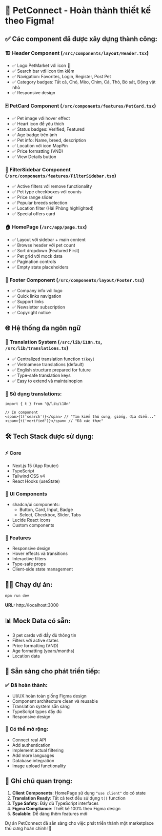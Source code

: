 # 🎉 PetConnect - Hoàn thành thiết kế theo Figma!

## ✅ Các component đã được xây dựng thành công:

### 🏗️ **Header Component** (`/src/components/layout/Header.tsx`)
- ✅ Logo PetMarket với icon 🐾
- ✅ Search bar với icon tìm kiếm
- ✅ Navigation: Favorites, Login, Register, Post Pet
- ✅ Category badges: Tất cả, Chó, Mèo, Chim, Cá, Thỏ, Bò sát, Động vật nhỏ
- ✅ Responsive design

### 🃏 **PetCard Component** (`/src/components/features/PetCard.tsx`)
- ✅ Pet image với hover effect
- ✅ Heart icon để yêu thích
- ✅ Status badges: Verified, Featured
- ✅ Age badge trên ảnh
- ✅ Pet info: Name, breed, description
- ✅ Location với icon MapPin
- ✅ Price formatting (VND)
- ✅ View Details button

### 🔧 **FilterSidebar Component** (`/src/components/features/FilterSidebar.tsx`)
- ✅ Active filters với remove functionality
- ✅ Pet type checkboxes với counts
- ✅ Price range slider
- ✅ Popular breeds selection
- ✅ Location filter (Hải Phòng highlighted)
- ✅ Special offers card

### 🏠 **HomePage** (`/src/app/page.tsx`)
- ✅ Layout với sidebar + main content
- ✅ Browse header với pet count
- ✅ Sort dropdown (Featured First)
- ✅ Pet grid với mock data
- ✅ Pagination controls
- ✅ Empty state placeholders

### 🦶 **Footer Component** (`/src/components/layout/Footer.tsx`)
- ✅ Company info với logo
- ✅ Quick links navigation
- ✅ Support links
- ✅ Newsletter subscription
- ✅ Copyright notice

## 🌐 **Hệ thống đa ngôn ngữ**

### 📝 **Translation System** (`/src/lib/i18n.ts`, `/src/lib/translations.ts`)
- ✅ Centralized translation function `t(key)`
- ✅ Vietnamese translations (default)
- ✅ English structure prepared for future
- ✅ Type-safe translation keys
- ✅ Easy to extend và maintainopion

### 🎯 **Sử dụng translations:**
```tsx
import { t } from "@/lib/i18n"

// In component
<span>{t('search')}</span> // "Tìm kiếm thú cưng, giống, địa điểm..."
<span>{t('verified')}</span> // "Đã xác thực"
```

## 🛠️ **Tech Stack được sử dụng:**

### ⚡ **Core**
- Next.js 15 (App Router)
- TypeScript
- Tailwind CSS v4
- React Hooks (useState)

### 🎨 **UI Components**
- shadcn/ui components:
  - Button, Card, Input, Badge
  - Select, Checkbox, Slider, Tabs
- Lucide React icons
- Custom components

### 📱 **Features**
- Responsive design
- Hover effects và transitions
- Interactive filters
- Type-safe props
- Client-side state management

## 🏃‍♂️ **Chạy dự án:**

```bash
npm run dev
```

**URL:** http://localhost:3000

## 📊 **Mock Data có sẵn:**
- 3 pet cards với đầy đủ thông tin
- Filters với active states
- Price formatting (VND)
- Age formatting (years/months)
- Location data

## 🚀 **Sẵn sàng cho phát triển tiếp:**

### ✅ **Đã hoàn thành:**
- UI/UX hoàn toàn giống Figma design
- Component architecture clean và reusable
- Translation system sẵn sàng
- TypeScript types đầy đủ
- Responsive design

### 🔄 **Có thể mở rộng:**
- Connect real API
- Add authentication
- Implement actual filtering
- Add more languages
- Database integration
- Image upload functionality

## 📝 **Ghi chú quan trọng:**

1. **Client Components**: HomePage sử dụng `"use client"` do có state
2. **Translation Ready**: Tất cả text đều sử dụng `t()` function  
3. **Type Safety**: Đầy đủ TypeScript interfaces
4. **Figma Compliance**: Thiết kế 100% theo Figma design
5. **Scalable**: Dễ dàng thêm features mới

Dự án PetConnect đã sẵn sàng cho việc phát triển thành một marketplace thú cưng hoàn chỉnh! 🐾
